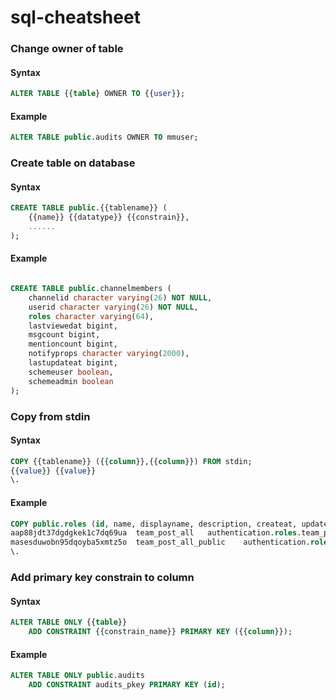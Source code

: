 # sql-cheatsheet

### Change owner of table

#### Syntax

```sql
ALTER TABLE {{table} OWNER TO {{user}};
```

#### Example

```sql
ALTER TABLE public.audits OWNER TO mmuser;
```

### Create table on database

#### Syntax

```sql
CREATE TABLE public.{{tablename}} (
    {{name}} {{datatype}} {{constrain}},
    ......
);
```

#### Example

```sql

CREATE TABLE public.channelmembers (
    channelid character varying(26) NOT NULL,
    userid character varying(26) NOT NULL,
    roles character varying(64),
    lastviewedat bigint,
    msgcount bigint,
    mentioncount bigint,
    notifyprops character varying(2000),
    lastupdateat bigint,
    schemeuser boolean,
    schemeadmin boolean
);

```

### Copy from stdin

#### Syntax

```sql
COPY {{tablename}} ({{column}},{{column}}) FROM stdin;
{{value}} {{value}}
\.
```

#### Example

```sql
COPY public.roles (id, name, displayname, description, createat, updateat, deleteat, permissions, schememanaged, builtin) FROM stdin;
aap88jdt37dgdgkek1c7dq69ua	team_post_all	authentication.roles.team_post_all.name	authentication.roles.team_post_all.description	1552912816230	1552912816230	0	 create_post	f	t
masesduwobn95dqoyba5xmtz5o	team_post_all_public	authentication.roles.team_post_all_public.name	authentication.roles.team_post_all_public.description	1552912816258	1552912816258	0	 create_post_public	f	t
\.
```



### Add primary key constrain to column

#### Syntax

```sql
ALTER TABLE ONLY {{table}}
    ADD CONSTRAINT {{constrain_name}} PRIMARY KEY ({{column}});
```

#### Example

```sql
ALTER TABLE ONLY public.audits
    ADD CONSTRAINT audits_pkey PRIMARY KEY (id);
```


